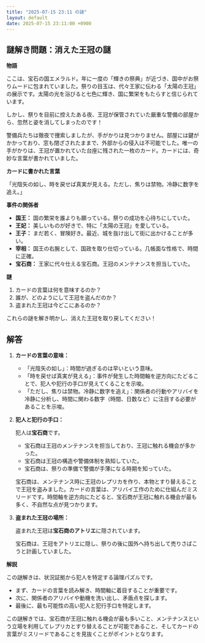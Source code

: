 ```yaml
---
title: "2025-07-15 23:11 の謎"
layout: default
date: 2025-07-15 23:11:00 +0900
---
```

## 謎解き問題：消えた王冠の謎

**物語**

ここは、宝石の国エメラルド。年に一度の「輝きの祭典」が近づき、国中がお祭りムードに包まれていました。祭りの目玉は、代々王家に伝わる「太陽の王冠」の展示です。太陽の光を浴びると七色に輝き、国に繁栄をもたらすと信じられています。

しかし、祭りを目前に控えたある夜、王冠が保管されていた厳重な警備の部屋から、忽然と姿を消してしまったのです！

警備兵たちは徹夜で捜索しましたが、手がかりは見つかりません。部屋には鍵がかかっており、窓も閉ざされたままで、外部からの侵入は不可能でした。唯一の手がかりは、王冠が置かれていた台座に残された一枚のカード。カードには、奇妙な言葉が書かれていました。

**カードに書かれた言葉**

「光陰矢の如し、時を戻せば真実が見える。ただし、焦りは禁物。冷静に数字を追え。」

**事件の関係者**

*   **国王：** 国の繁栄を誰よりも願っている。祭りの成功を心待ちにしていた。
*   **王妃：** 美しいものが好きで、特に「太陽の王冠」を愛している。
*   **王子：** まだ若く、冒険好き。最近、城を抜け出して街に出かけることが多い。
*   **宰相：** 国王の右腕として、国政を取り仕切っている。几帳面な性格で、時間に正確。
*   **宝石商：** 王家に代々仕える宝石商。王冠のメンテナンスを担当していた。

**謎**

1.  カードの言葉は何を意味するのか？
2.  誰が、どのようにして王冠を盗んだのか？
3.  盗まれた王冠は今どこにあるのか？

これらの謎を解き明かし、消えた王冠を取り戻してください！

## 解答

1.  **カードの言葉の意味：**

    *   「光陰矢の如し」：時間が過ぎるのは早いという意味。
    *   「時を戻せば真実が見える」：事件が発生した時間軸を逆方向にたどることで、犯人や犯行の手口が見えてくることを示唆。
    *   「ただし、焦りは禁物。冷静に数字を追え」：関係者の行動やアリバイを冷静に分析し、時間に関わる数字（時間、日数など）に注目する必要があることを示唆。

2.  **犯人と犯行の手口：**

    犯人は**宝石商**です。

    *   宝石商は王冠のメンテナンスを担当しており、王冠に触れる機会が多かった。
    *   宝石商は王冠の構造や警備体制を熟知していた。
    *   宝石商は、祭りの準備で警備が手薄になる時期を知っていた。

    宝石商は、メンテナンス時に王冠のレプリカを作り、本物とすり替えることで王冠を盗みました。カードの言葉は、アリバイ工作のために仕組んだミスリードです。時間軸を逆方向にたどると、宝石商が王冠に触れる機会が最も多く、不自然な点が見つかります。

3.  **盗まれた王冠の場所：**

    盗まれた王冠は**宝石商のアトリエ**に隠されています。

    宝石商は、王冠をアトリエに隠し、祭りの後に国外へ持ち出して売りさばこうと計画していました。

**解説**

この謎解きは、状況証拠から犯人を特定する論理パズルです。

*   まず、カードの言葉を読み解き、時間軸に着目することが重要です。
*   次に、関係者のアリバイや動機を洗い出し、矛盾点を探します。
*   最後に、最も可能性の高い犯人と犯行手口を特定します。

この謎解きでは、宝石商が王冠に触れる機会が最も多いこと、メンテナンスという立場を利用してレプリカとすり替えることが可能であること、そしてカードの言葉がミスリードであることを見抜くことがポイントとなります。
